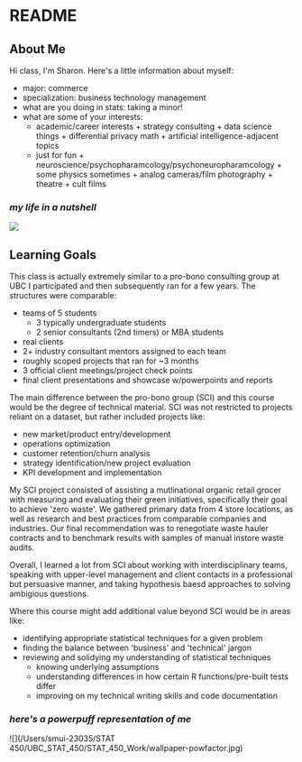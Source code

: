 # README



## About Me

Hi class, 
I'm Sharon. Here's a little information about myself: 

* major: commerce
* specialization: business technology management 
* what are you doing in stats: taking a minor! 
* what are some of your interests: 
    + academic/career interests 
          + strategy consulting
          + data science things
          + differential privacy math 
          + artificial intelligence-adjacent topics
    + just for fun
          + neuroscience/psychopharamcology/psychoneuropharamcology
          + some physics sometimes 
          + analog cameras/film photography 
          + theatre
          + cult films
          
### *my life in a nutshell*
![](https://static01.nyt.com/images/2016/08/05/us/05onfire1_xp/05onfire1_xp-master768-v2.jpg)

## Learning Goals 

This class is actually extremely similar to a pro-bono consulting group at UBC I participated and then subsequently ran for a few years. The structures were comparable: 

* teams of 5 students
    + 3 typically undergraduate students
    + 2 senior consultants (2nd timers) or MBA students 
* real clients 
* 2+ industry consultant mentors assigned to each team 
* roughly scoped projects that ran for ~3 months 
* 3 official client meetings/project check points 
* final client presentations and showcase w/powerpoints and reports 


The main difference between the pro-bono group (SCI) and this course would be the degree of technical material. SCI was not restricted to projects reliant on a dataset, but rather included projects like: 
 
* new market/product entry/development
* operations optimization 
* customer retention/churn analysis 
* strategy identification/new project evaluation
* KPI development and implementation 

My SCI project consisted of assisting a mutlinational organic retail grocer with measuring and evaluating their green initiatives, specifically their goal to achieve 'zero waste'. We gathered primary data from 4 store locations, as well as research and best practices from comparable companies and industries. Our final recommendation was to renegotiate waste hauler contracts and to benchmark results with samples of manual instore waste audits. 

Overall, I learned a lot from SCI about working with interdisciplinary teams, speaking with upper-level management and client contacts in a professional but persuasive manner, and taking hypothesis baesd approaches to solving ambigious questions. 

Where this course might add additional value beyond SCI would be in areas like: 

* identifying appropriate statistical techniques for a given problem 
* finding the balance between 'business' and 'technical' jargon 
* reviewing and solidying my understanding of statistical techniques
    + knowing underlying assumptions 
    + understanding differences in how certain R functions/pre-built tests differ
    + improving on my technical writing skills and code documentation 

### *here's a powerpuff representation of me*
![](/Users/smui-23035/STAT 450/UBC_STAT_450/STAT_450_Work/wallpaper-powfactor.jpg)
